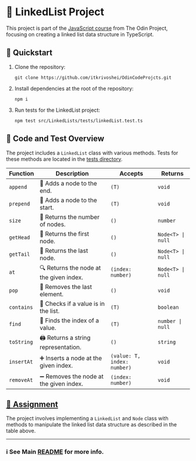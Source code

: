 # 🔗 LinkedList Project

This project is part of the [JavaScript course](https://www.theodinproject.com/lessons/javascript-linked-lists) from The Odin Project, focusing on creating a linked list data structure in TypeScript.

## 🚀 Quickstart

1. Clone the repository:
   ```
   git clone https://github.com/itkrivoshei/OdinCodeProjcts.git
   ```
2. Install dependencies at the root of the repository:
   ```
   npm i
   ```
3. Run tests for the LinkedList project:
   ```
   npm test src/LinkedLists/tests/linkedList.test.ts
   ```

## 🧬 Code and Test Overview

The project includes a `LinkedList` class with various methods. Tests for these methods are located in the [tests directory](tests/).

| Function   | Description                             | Accepts                     | Returns           |
| ---------- | --------------------------------------- | --------------------------- | ----------------- |
| `append`   | 📌 Adds a node to the end.              | `(T)`                       | `void`            |
| `prepend`  | 📍 Adds a node to the start.            | `(T)`                       | `void`            |
| `size`     | 📏 Returns the number of nodes.         | `()`                        | `number`          |
| `getHead`  | 🤲 Returns the first node.              | `()`                        | `Node<T> \| null` |
| `getTail`  | 🦶 Returns the last node.               | `()`                        | `Node<T> \| null` |
| `at`       | 🔍 Returns the node at the given index. | `(index: number)`           | `Node<T> \| null` |
| `pop`      | 🎈 Removes the last element.            | `()`                        | `void`            |
| `contains` | 🧐 Checks if a value is in the list.    | `(T)`                       | `boolean`         |
| `find`     | 🔎 Finds the index of a value.          | `(T)`                       | `number \| null`  |
| `toString` | 🖨️ Returns a string representation.     | `()`                        | `string`          |
| `insertAt` | ➕ Inserts a node at the given index.   | `(value: T, index: number)` | `void`            |
| `removeAt` | ➖ Removes the node at the given index. | `(index: number)`           | `void`            |

## [📝 Assignment](https://www.theodinproject.com/lessons/javascript-linked-lists#project-solution)

The project involves implementing a `LinkedList` and `Node` class with methods to manipulate the linked list data structure as described in the table above.

---

### ℹ️ See Main [README](../../README.md) for more info.
